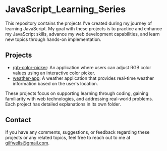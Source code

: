 # JavaScript_Learning_Series

This repository contains the projects I've created during my journey of learning JavaScript. My goal with these projects is to practice and enhance my JavaScript skills, advance my web development capabilities, and learn new topics through hands-on implementation.

## Projects

- [rgb-color-picker](./rgb-color-picker/): An application where users can adjust RGB color values using an interactive color picker.
- [weather-app](./weather-app/): A weather application that provides real-time weather information based on the user's location.

These projects focus on supporting learning through coding, gaining familiarity with web technologies, and addressing real-world problems. Each project has detailed explanations in its own folder.

## Contact

If you have any comments, suggestions, or feedback regarding these projects or any related topics, feel free to reach out to me at [gilfwells@gmail.com](mailto:gilfwells@gmail.com).
